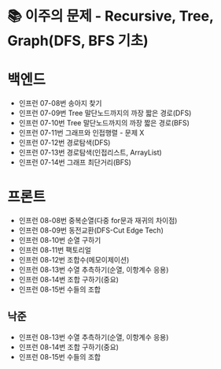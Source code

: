 # 📚 이주의 문제 - Recursive, Tree, Graph(DFS, BFS 기초)

# 백엔드
- 인프런 07-08번 송아지 찾기
- 인프런 07-09번 Tree 말단노드까지의 까장 짧은 경로(DFS)
- 인프런 07-10번 Tree 말단노드까지의 까장 짧은 경로(BFS)
- 인프런 07-11번 그래프와 인접행렬 - 문제 X
- 인프런 07-12번 경로탐색(DFS)
- 인프런 07-13번 경로탐색(인접리스트, ArrayList)
- 인프런 07-14번 그래프 최단거리(BFS)

# 프론트 

- 인프런 08-08번 중복순열(다중 for문과 재귀의 차이점)
- 인프런 08-09번 동전교환(DFS-Cut Edge Tech)
- 인프런 08-10번 순열 구하기
- 인프런 08-11번 팩토리얼
- 인프런 08-12번 조합수(메모이제이션)
- 인프런 08-13번 수열 추측하기(순열, 이항계수 응용)
- 인프런 08-14번 조합 구하기(중요)
- 인프런 08-15번 수들의 조합

## 낙준
- 인프런 08-13번 수열 추측하기(순열, 이항계수 응용)
- 인프런 08-14번 조합 구하기(중요)
- 인프런 08-15번 수들의 조합
